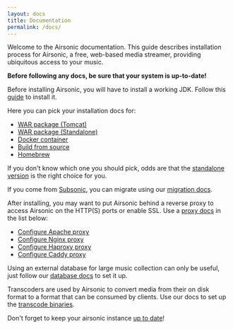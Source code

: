 ```yaml
---
layout: docs
title: Documentation
permalink: /docs/
---
```

Welcome to the Airsonic documentation. This guide describes installation process for Airsonic, a free, web-based media streamer, providing ubiquitous access to your music.

**Before following any docs, be sure that your system is up-to-date!**

Before installing Airsonic, you will have to install a working JDK. Follow this [guide](/docs/install/prerequisites/) to install it.

Here you can pick your installation docs for:

- [WAR package (Tomcat)](/docs/install/war-tomcat)
- [WAR package (Standalone)](/docs/install/war-standalone)
- [Docker container](/docs/install/docker)
- [Build from source](/docs/install/source)
- [Homebrew](/docs/install/homebrew)

If you don't know which one you should pick, odds are that the
[standalone version](/docs/install/war-standalone) is the right choice for you.

If you come from [Subsonic](http://www.subsonic.org/pages/index.jsp), you can migrate using our [migration docs](/docs/migrate).

After installing, you may want to put Airsonic behind a reverse proxy to access Airsonic on the HTTP(S) ports or enable SSL. Use a [proxy docs](/docs/proxy) in the list below:
- [Configure Apache proxy](/docs/proxy/apache)
- [Configure Nginx proxy](/docs/proxy/nginx)
- [Configure Haproxy proxy](/docs/proxy/haproxy)
- [Configure Caddy proxy](/docs/proxy/caddy)

Using an external database for large music collection can only be useful, just follow our [database docs](/docs/database) to set it up.

Transcoders are used by Airsonic to convert media from their on disk format to a format that can be consumed by clients. Use our docs to set up the [transcode binaries](/docs/transcode).

Don't forget to keep your airsonic instance [up to date](/docs/update)!
